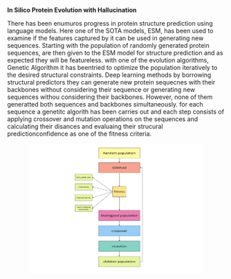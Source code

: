 **In Silico Protein Evolution with Hallucination**


There has been enumuros progress in protein structure prediction using language models. Here one of
the SOTA models, ESM, has been used to examine if the features captured by it can be used in generating new sequences. Starting with the population of randomly generated protein sequences, are then given to the ESM model for structure
prediction and as expected they will be featureless. with one of the evolution algorithms, Genetic Algorithm it has beentried to optimize the population iteratively to the desired structural constraints. 
Deep learning methods by borrowing structural predictors they can generate new protein sequecnes with
their backbones without considering their sequence or generating new sequences withou considering their backbones.
However, none of them generatted both sequences and backbones simultaneously.
for each sequence a genetitc algorith has been carries out and each step consists of applying crossover and mutation operations on the sequences and calculating their disances and evaluaing their strucural predictionconfidence as one of the fitness criteria.<br>

<p align="center">
  <img src="Flowchart.jpg" alt="ProteinEvolution" width="400" height="300">
</p>
